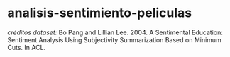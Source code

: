 # analisis-sentimiento-peliculas

*créditos dataset:*
Bo Pang and Lillian Lee. 2004. A Sentimental Education: Sentiment Analysis 
Using Subjectivity Summarization Based on Minimum Cuts. In ACL.

